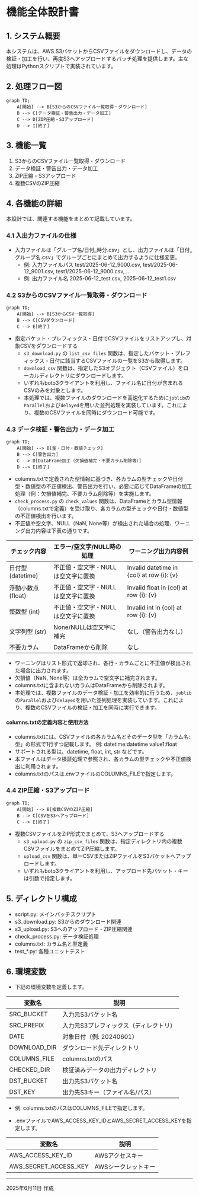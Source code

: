 # 機能全体設計書


## 1. システム概要
本システムは、AWS S3バケットからCSVファイルをダウンロードし、データの検証・加工を行い、再度S3へアップロードするバッチ処理を提供します。主な処理はPythonスクリプトで実装されています。

## 2. 処理フロー図

```mermaid
graph TD;
    A[開始] --> B[S3からのCSVファイル一覧取得・ダウンロード]
    B --> C[データ検証・警告出力・データ加工]
    C --> D[ZIP圧縮・S3アップロード]
    D --> I[終了]
```

## 3. 機能一覧
1. S3からのCSVファイル一覧取得・ダウンロード
2. データ検証・警告出力・データ加工
3. ZIP圧縮・S3アップロード
4. 複数CSVのZIP圧縮

## 4. 各機能の詳細

本設計では、関連する機能をまとめて記載しています。

### 4.1 入出力ファイルの仕様
- 入力ファイルは「グループ名/日付_時分.csv」とし、出力ファイルは「日付_グループ名.csv」でグループごとにまとめて出力するように仕様変更。
  - 例: 入力ファイルパス test/2025-06-12_9000.csv, test/2025-06-12_9001.csv, test1/2025-06-12_9000.csv, ...
  - 例: 出力ファイル名 2025-06-12_test.csv, 2025-06-12_test1.csv


### 4.2 S3からのCSVファイル一覧取得・ダウンロード
```mermaid
graph TD;
    A[開始] --> B[S3からCSV一覧取得]
    B --> C[CSVダウンロード]
    C --> E[終了]
```
- 指定バケット・プレフィックス・日付でCSVファイルをリストアップし、対象CSVをダウンロードする
  - `s3_download.py` の `list_csv_files` 関数は、指定したバケット・プレフィックス・日付に該当するCSVファイルの一覧をS3から取得します。
  - `download_csv` 関数は、指定したS3オブジェクト（CSVファイル）をローカルディレクトリにダウンロードします。
  - いずれもboto3クライアントを利用し、ファイル名に日付が含まれるCSVのみを対象とします。
  - 本処理では、複数ファイルのダウンロードを高速化するために`joblib`の`Parallel`および`delayed`を用いた並列処理を実装しています。これにより、複数のCSVファイルを同時にダウンロード可能です。

### 4.3 データ検証・警告出力・データ加工

```mermaid
graph TD;
    A[開始] --> B[型・日付・数値チェック]
    B --> C[警告出力]
    C --> D[DataFrame加工（欠損値補完・不要カラム削除等）]
    D --> E[終了]
```

- columns.txtで定義された型情報に基づき、各カラムの型チェックや日付型・数値型の不正値検出、警告出力を行い、必要に応じてDataFrameの加工処理（例：欠損値補完、不要カラム削除等）を実施します。
- `check_process.py` の `check_values` 関数は、DataFrameとカラム型情報（columns.txtで定義）を受け取り、各カラムの型チェックや日付・数値型の不正値検出を行います。
- 不正値や空文字、NULL（NaN, None等）が検出された場合の処理、ワーニング出力内容は下表の通りです。

| チェック内容         | エラー/空文字/NULL時の処理         | ワーニング出力内容例                       |
|----------------------|-------------------------------------|--------------------------------------------|
| 日付型 (datetime)    | 不正値・空文字・NULLは空文字に置換  | Invalid datetime in {col} at row {i}: {v}  |
| 浮動小数点 (float)   | 不正値・空文字・NULLは空文字に置換  | Invalid float in {col} at row {i}: {v}     |
| 整数型 (int)         | 不正値・空文字・NULLは空文字に置換  | Invalid int in {col} at row {i}: {v}       |
| 文字列型 (str)       | None/NULLは空文字に補完             | なし（警告出力なし）                       |
| 不要カラム           | DataFrameから削除                   | なし                                       |

- ワーニングはリスト形式で返却され、各行・カラムごとに不正値が検出された場合に出力されます。
- 欠損値（NaN, None等）は全カラムで空文字に補完されます。
- columns.txtに含まれないカラムはDataFrameから削除されます。
- 本処理では、複数ファイルのデータ検証・加工を効率的に行うため、`joblib`の`Parallel`および`delayed`を用いた並列処理を実装しています。これにより、複数のCSVファイルの検証・加工を同時に実行できます。

#### columns.txtの定義内容と使用方法
- columns.txtには、CSVファイルの各カラム名とそのデータ型を「カラム名:型」の形式で1行ずつ記載します。
  例:
    datetime:datetime
    value1:float
- サポートされる型は、datetime, float, int, str などです。
- 本ファイルはデータ検証処理で参照され、各カラムの型チェックや不正値検出に利用されます。
- columns.txtのパスは.envファイルのCOLUMNS_FILEで指定します。

### 4.4 ZIP圧縮・S3アップロード
```mermaid
graph TD;
    A[開始] --> B[複数CSVのZIP圧縮]
    B --> C[CSVをS3へアップロード]
    C --> E[終了]
```
- 複数CSVファイルをZIP形式でまとめて、S3へアップロードする
  - `s3_upload.py` の `zip_csv_files` 関数は、指定ディレクトリ内の複数CSVファイルをまとめてZIP圧縮します。
  - `upload_csv` 関数は、単一CSVまたはZIPファイルをS3バケットへアップロードします。
  - いずれもboto3クライアントを利用し、アップロード先バケット・キーは引数で指定します。

## 5. ディレクトリ構成
- script.py: メインバッチスクリプト
- s3_download.py: S3からのダウンロード関連
- s3_upload.py: S3へのアップロード・ZIP圧縮関連
- check_process.py: データ検証処理
- columns.txt: カラム名と型定義
- test_*.py: 各種ユニットテスト

## 6. 環境変数
- 下記の環境変数を定義します。

| 変数名         | 説明                                 |
|----------------|--------------------------------------|
| SRC_BUCKET     | 入力元S3バケット名                   |
| SRC_PREFIX     | 入力元S3プレフィックス（ディレクトリ）|
| DATE           | 対象日付（例: 20240601）             |
| DOWNLOAD_DIR   | ダウンロード先ディレクトリ           |
| COLUMNS_FILE   | columns.txtのパス                    |
| CHECKED_DIR    | 検証済みデータの出力ディレクトリ     |
| DST_BUCKET     | 出力先S3バケット名                   |
| DST_KEY        | 出力先S3キー（ファイル名/パス）      |

- 例: columns.txtのパスはCOLUMNS_FILEで指定します。

- .envファイルでAWS_ACCESS_KEY_IDとAWS_SECRET_ACCESS_KEYを指定します。

| 変数名                | 説明                                 |
|-----------------------|--------------------------------------|
| AWS_ACCESS_KEY_ID     | AWSアクセスキー                      |
| AWS_SECRET_ACCESS_KEY | AWSシークレットキー                  |

---
2025年6月11日 作成
